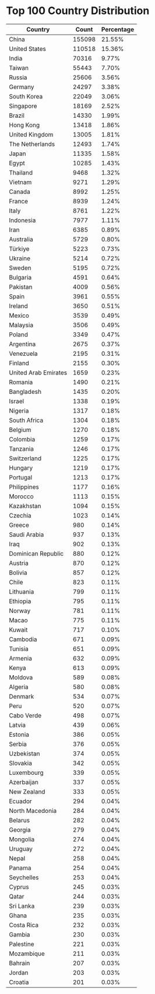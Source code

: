 # Top 100 Country Distribution
| Country | Count | Percentage |
|----|----|----|
| China | 155098 | 21.55% |
| United States | 110518 | 15.36% |
| India | 70316 | 9.77% |
| Taiwan | 55443 | 7.70% |
| Russia | 25606 | 3.56% |
| Germany | 24297 | 3.38% |
| South Korea | 22049 | 3.06% |
| Singapore | 18169 | 2.52% |
| Brazil | 14330 | 1.99% |
| Hong Kong | 13418 | 1.86% |
| United Kingdom | 13005 | 1.81% |
| The Netherlands | 12493 | 1.74% |
| Japan | 11335 | 1.58% |
| Egypt | 10285 | 1.43% |
| Thailand | 9468 | 1.32% |
| Vietnam | 9271 | 1.29% |
| Canada | 8992 | 1.25% |
| France | 8939 | 1.24% |
| Italy | 8761 | 1.22% |
| Indonesia | 7977 | 1.11% |
| Iran | 6385 | 0.89% |
| Australia | 5729 | 0.80% |
| Türkiye | 5223 | 0.73% |
| Ukraine | 5214 | 0.72% |
| Sweden | 5195 | 0.72% |
| Bulgaria | 4591 | 0.64% |
| Pakistan | 4009 | 0.56% |
| Spain | 3961 | 0.55% |
| Ireland | 3650 | 0.51% |
| Mexico | 3539 | 0.49% |
| Malaysia | 3506 | 0.49% |
| Poland | 3349 | 0.47% |
| Argentina | 2675 | 0.37% |
| Venezuela | 2195 | 0.31% |
| Finland | 2155 | 0.30% |
| United Arab Emirates | 1659 | 0.23% |
| Romania | 1490 | 0.21% |
| Bangladesh | 1435 | 0.20% |
| Israel | 1338 | 0.19% |
| Nigeria | 1317 | 0.18% |
| South Africa | 1304 | 0.18% |
| Belgium | 1270 | 0.18% |
| Colombia | 1259 | 0.17% |
| Tanzania | 1246 | 0.17% |
| Switzerland | 1225 | 0.17% |
| Hungary | 1219 | 0.17% |
| Portugal | 1213 | 0.17% |
| Philippines | 1177 | 0.16% |
| Morocco | 1113 | 0.15% |
| Kazakhstan | 1094 | 0.15% |
| Czechia | 1023 | 0.14% |
| Greece | 980 | 0.14% |
| Saudi Arabia | 937 | 0.13% |
| Iraq | 902 | 0.13% |
| Dominican Republic | 880 | 0.12% |
| Austria | 870 | 0.12% |
| Bolivia | 857 | 0.12% |
| Chile | 823 | 0.11% |
| Lithuania | 799 | 0.11% |
| Ethiopia | 795 | 0.11% |
| Norway | 781 | 0.11% |
| Macao | 775 | 0.11% |
| Kuwait | 717 | 0.10% |
| Cambodia | 671 | 0.09% |
| Tunisia | 651 | 0.09% |
| Armenia | 632 | 0.09% |
| Kenya | 613 | 0.09% |
| Moldova | 589 | 0.08% |
| Algeria | 580 | 0.08% |
| Denmark | 534 | 0.07% |
| Peru | 520 | 0.07% |
| Cabo Verde | 498 | 0.07% |
| Latvia | 439 | 0.06% |
| Estonia | 386 | 0.05% |
| Serbia | 376 | 0.05% |
| Uzbekistan | 374 | 0.05% |
| Slovakia | 342 | 0.05% |
| Luxembourg | 339 | 0.05% |
| Azerbaijan | 337 | 0.05% |
| New Zealand | 333 | 0.05% |
| Ecuador | 294 | 0.04% |
| North Macedonia | 284 | 0.04% |
| Belarus | 282 | 0.04% |
| Georgia | 279 | 0.04% |
| Mongolia | 274 | 0.04% |
| Uruguay | 272 | 0.04% |
| Nepal | 258 | 0.04% |
| Panama | 254 | 0.04% |
| Seychelles | 253 | 0.04% |
| Cyprus | 245 | 0.03% |
| Qatar | 244 | 0.03% |
| Sri Lanka | 239 | 0.03% |
| Ghana | 235 | 0.03% |
| Costa Rica | 232 | 0.03% |
| Gambia | 230 | 0.03% |
| Palestine | 221 | 0.03% |
| Mozambique | 211 | 0.03% |
| Bahrain | 207 | 0.03% |
| Jordan | 203 | 0.03% |
| Croatia | 201 | 0.03% |

